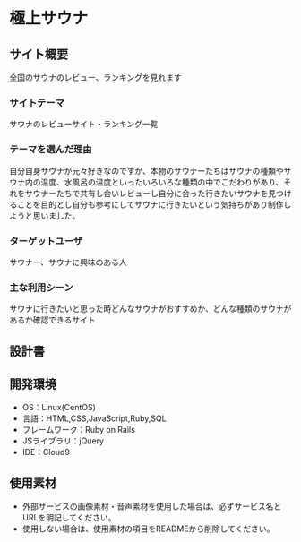 # 極上サウナ

## サイト概要
全国のサウナのレビュー、ランキングを見れます

### サイトテーマ
サウナのレビューサイト・ランキング一覧

### テーマを選んだ理由
自分自身サウナが元々好きなのですが、本物のサウナーたちはサウナの種類やサウナ内の温度、水風呂の温度といったいろいろな種類の中でこだわりがあり、それをサウナーたちで共有し合いレビューし自分に合った行きたいサウナを見つけることを目的とし自分も参考にしてサウナに行きたいという気持ちがあり制作しようと思いました。

### ターゲットユーザ
サウナー、サウナに興味のある人

### 主な利用シーン
サウナに行きたいと思った時どんなサウナがおすすめか、どんな種類のサウナがあるか確認できるサイト

## 設計書


## 開発環境
- OS：Linux(CentOS)
- 言語：HTML,CSS,JavaScript,Ruby,SQL
- フレームワーク：Ruby on Rails
- JSライブラリ：jQuery
- IDE：Cloud9

## 使用素材
- 外部サービスの画像素材・音声素材を使用した場合は、必ずサービス名とURLを明記してください。
- 使用しない場合は、使用素材の項目をREADMEから削除してください。
